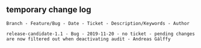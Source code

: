 ## temporary change log

    Branch - Feature/Bug - Date - Ticket - Description/Keywords - Author
    
    release-candidate-1.1 - Bug - 2019-11-20 - no ticket - pending changes are now filtered out when deactivating audit - Andreas Gálffy
    